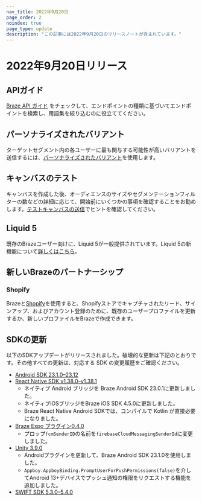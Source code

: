 ```yaml
---
nav_title: 2022年9月20日
page_order: 2
noindex: true
page_type: update
description: "この記事には2022年9月20日のリリースノートが含まれています。"
---
```


# 2022年9月20日リリース

## APIガイド
[Braze API ガイド]({{site.baseurl}}/api/home) をチェックして、エンドポイントの種類に基づいてエンドポイントを検索し、用語集を絞り込むのに役立ててください。

## パーソナライズされたバリアント
ターゲットセグメント内の各ユーザーに最も関与する可能性が高いバリアントを送信するには、[パーソナライズされたバリアント]({{site.baseurl}}/user_guide/engagement_tools/testing/multivariant_testing/create_multivariate_campaign/#optimizations)を使用します。

## キャンバスのテスト
キャンバスを作成した後、オーディエンスのサイズやセグメンテーションフィルターの数などの詳細に応じて、開始前にいくつかの事項を確認することをお勧めします。[テストキャンバスの送信]({{site.baseurl}}/user_guide/engagement_tools/canvas/testing_canvases/sending_test_canvases/)でヒントを確認してください。

## Liquid 5
既存のBrazeユーザー向けに、Liquid 5が一般提供されています。Liquid 5の新機能について[詳しくはこちら]({{site.baseurl}}/user_guide/personalization_and_dynamic_content/liquid#whats-new-with-liquid-5)。

## 新しいBrazeのパートナーシップ

### Shopify
Brazeと[Shopify]({{site.baseurl}}/partners/message_orchestration/channel_extensions/ecommerce/shopify/shopify/)を使用すると、Shopifyストアでキャプチャされたリード、サインアップ、およびアカウント登録のために、既存のユーザープロファイルを更新するか、新しいプロファイルをBrazeで作成できます。

## SDKの更新

以下のSDKアップデートがリリースされました。破壊的な更新は下記のとおりです。その他すべての更新は、対応する SDK の変更履歴をご確認ください。

- [Android SDK 23.1.0–23.12](https://github.com/braze-inc/braze-android-sdk/blob/master/CHANGELOG.md)
- [React Native SDK v1.38.0–v1.38.1](https://github.com/braze-inc/braze-expo-plugin/blob/main/CHANGELOG.md)
	- ネイティブ Android ブリッジを Braze Android SDK 23.0.1に更新しました。
	- ネイティブiOSブリッジをBraze iOS SDK 4.5.0に更新しました。
	- Braze React Native Android SDKでは、コンパイルで Kotlin が直接必要になりました。
- [Braze Expo プラグイン0.4.0](https://github.com/braze-inc/braze-expo-plugin/blob/main/CHANGELOG.md)
	- プロップ`fcmSenderID`の名前を`firebaseCloudMessagingSenderId`に変更しました。
- [Unity 3.9.0](https://github.com/Appboy/appboy-unity-sdk/blob/master/CHANGELOG.md)
	- Androidプラグインを更新して、Braze Android SDK 23.1.0を使用しました。
	- `Appboy.AppboyBinding.PromptUserForPushPermissions(false)`を介してAndroid 13+デバイスでプッシュ通知の権限をリクエストする機能を追加しました。
- [SWIFT SDK 5.3.0–5.4.0](https://github.com/braze-inc/braze-swift-sdk/blob/main/CHANGELOG.md#540)
